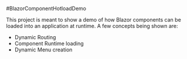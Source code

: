 #BlazorComponentHotloadDemo

This project is meant to show a demo of how Blazor components can be loaded into an application at runtime.  A few concepts being shown are:
+ Dynamic Routing
+ Component Runtime loading
+ Dynamic Menu creation